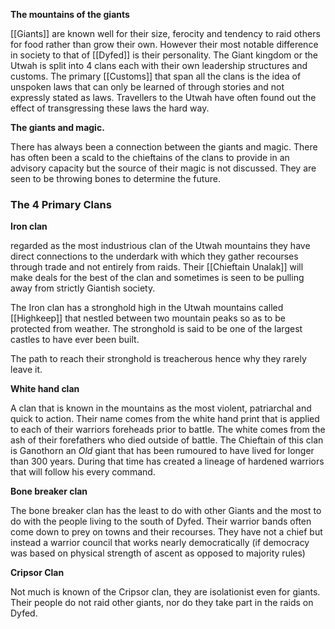 **The mountains of the giants**

[[Giants]] are known well for their size, ferocity and tendency to raid others for food rather than grow their own. However their most notable difference in society to that of [[Dyfed]] is their personality. The Giant kingdom or the Utwah is split into 4 clans each with their own leadership structures and customs. The primary [[Customs]] that span all the clans is the idea of unspoken laws that can only be learned of through stories and not expressly stated as laws. Travellers to the Utwah have often found out the effect of transgressing these laws the hard way.

**The giants and magic.**

There has always been a connection between the giants and magic. There has often been a scald to the chieftains of the clans to provide in an advisory capacity but the source of their magic is not discussed. They are seen to be throwing bones to determine the future.

### The 4 Primary Clans

**Iron clan**

regarded as the most industrious clan of the Utwah mountains they have direct connections to the underdark with which they gather recourses through trade and not entirely from raids. Their [[Chieftain Unalak]] will make deals for the best of the clan and sometimes is seen to be pulling away from strictly Giantish society.

The Iron clan has a stronghold high in the Utwah mountains called [[Highkeep]] that nestled between two mountain peaks so as to be protected from weather. The stronghold is said to be one of the largest castles to have ever been built.

The path to reach their stronghold is treacherous hence why they rarely leave it.

**White hand clan**

A clan that is known in the mountains as the most violent, patriarchal and quick to action. Their name comes from the white hand print that is applied to each of their warriors foreheads prior to battle. The white comes from the ash of their forefathers who died outside of battle. The Chieftain of this clan is Ganothorn an _Old_ giant that has been rumoured to have lived for longer than 300 years. During that time has created a lineage of hardened warriors that will follow his every command.

**Bone breaker clan**

The bone breaker clan has the least to do with other Giants and the most to do with the people living to the south of Dyfed. Their warrior bands often come down to prey on towns and their recourses. They have not a chief but instead a warrior council that works nearly democratically (if democracy was based on physical strength of ascent as opposed to majority rules)

**Cripsor Clan**

Not much is known of the Cripsor clan, they are isolationist even for giants. Their people do not raid other giants, nor do they take part in the raids on Dyfed.